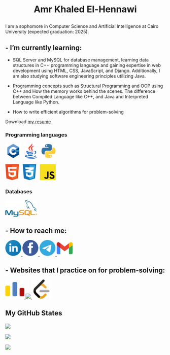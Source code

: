 # <p align="center">Amr Khaled El-Hennawi</p>

I am a sophomore in Computer Science and Artificial Intelligence at Cairo University (expected graduation: 2025).

## - I’m currently learning:

- SQL Server and MySQL for database management, learning data structures in C++ programming language and gaining expertise in web development using HTML, CSS, JavaScript, and Django. Additionally, I am also studying software engineering principles utilizing Java.

- Programming concepts such as Structural Programming and OOP using C++ and How the memory works behind the scenes.
  The difference between Compiled Language like C++, and Java and Interpreted Language like Python.

- How to write efficient algorithms for problem-solving

Download <a href="https://drive.google.com/file/d/1_vA7NEwbnpnJlx1mfq4lgHn-aH-zemWR/view?usp=sharing">my resume</a>

### Programming languages

<p>
    <img height="50" src="./Icons/programming languages/cpp.svg">&nbsp;&nbsp;
    <img height="50" src="./Icons/programming languages/java.svg">&nbsp;&nbsp;
    <img height="50" src="./Icons/programming languages/python.svg">&nbsp;&nbsp;
</p>

<p>
    <img height="50" src="./Icons/programming languages/html5.svg">&nbsp;&nbsp;
    <img height="50" src="./Icons/programming languages/css3.svg">&nbsp;&nbsp;
    <img height="50" src="./Icons/programming languages/javascript.svg">&nbsp;&nbsp;
</p>

### Databases

<p>
    <img width="100" src="./Icons/programming languages/mysql.svg">&nbsp;&nbsp;
</p>

## - How to reach me:

<p>
    <a href="https://www.linkedin.com/in/amr-khaled-elhennawi-2a825b23b/">
        <img height="50" src="./Icons/Communication/linkedin.svg">
    </a>
    <a href="https://www.facebook.com/profile.php?id=100073163053380">
        <img height="50" src="./Icons/Communication/facebook.svg">
    </a>
    <a href="https://t.me/Amr_ElHennawi">
        <img height="50" src="./Icons/Communication/telegram.svg">
    </a>
    <a href="mailto:amr.k.elhennawi@gmail.com">
        <img height="50" src="./Icons/Communication/gmail.svg">
    </a>
  
</p>

## - Websites that I practice on for problem-solving:

<a href="https://codeforces.com/profile/Amr_ElHennawi">
    <img height="60" src="./Icons/Communication/codeforces.svg">
</a>

<a href="https://www.hackerrank.com/amr_k_elhennawi">
    <img height="60" src="https://th.bing.com/th/id/OIP.v96Iu4uQcA-X8pvdzQhGcwHaHa?w=181&h=182&c=7&r=0&o=5&dpr=1.3&pid=1.7">
</a>

<a href="https://leetcode.com/Amr_Khaled_ElHennawi/">
    <img height="60" src="./Icons/Communication/leetcode.svg">
</a>

</br>

## <p align="inline">My GitHub States</p>

<p align="inline">

<p align="inline"><img align="inline" height="231" src="https://github-readme-stats.vercel.app/api/top-langs/?username=AmrElhennawi&theme=vue-dark&layout=compact"/></p>

<p align="inline"><img align="inline" src="https://github-readme-stats.vercel.app/api?username=AmrElhennawi&theme=vue-dark&show_icons=true&locale=en"/></p>

<p align="inline"><img align="inline" src="http://github-readme-streak-stats.herokuapp.com?user=AmrElhennawi&theme=vue-dark&date_format=j%20M%5B%20Y%5D"/></p>

</p>
